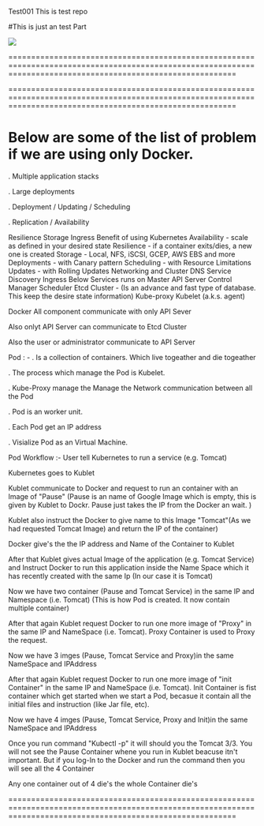 Test001
This is test repo

#This is just an test Part

![](images/Test1/Error.JPG)




==============================================================================================================================================================

==============================================================================================================================================================

# Below are some of the list of problem if we are using only Docker.

. Multiple application stacks

. Large deployments

. Deployment / Updating / Scheduling

. Replication / Availability

Resilience
Storage
Ingress
Benefit of using Kubernetes
Availability - scale as defined in your desired state
Resilience - if a container exits/dies, a new one is created
Storage - Local, NFS, iSCSI, GCEP, AWS EBS and more
Deployments - with Canary pattern
Scheduling - with Resource Limitations
Updates - with Rolling Updates
Networking and Cluster DNS
Service Discovery
Ingress
Below Services runs on Master
API Server
Control Manager
Scheduler
Etcd Cluster - (Is an advance and fast type of database. This keep the desire state information)
Kube-proxy
Kubelet (a.k.s. agent)

Docker
All component communicate with only API Sever

Also onlyt API Server can communicate to Etcd Cluster

Also the user or administrator communicate to API Server

Pod : -
. Is a collection of containers. Which live togeather and die togeather

. The process which manage the Pod is Kubelet.

. Kube-Proxy manage the Manage the Network communication between all the Pod

. Pod is an worker unit.

. Each Pod get an IP address

. Visialize Pod as an Virtual Machine.

Pod Workflow :-
User tell Kubernetes to run a service (e.g. Tomcat)

Kubernetes goes to Kublet

Kublet communicate to Docker and request to run an container with an Image of "Pause" (Pause is an name of Google Image which is empty, this is given by Kublet to Dockr. Pause just takes the IP from the Docker an wait. )

Kublet also instruct the Docker to give name to this Image "Tomcat"(As we had requested Tomcat Image) and return the IP of the container)

Docker give's the the IP address and Name of the Container to Kublet

After that Kublet gives actual Image of the application (e.g. Tomcat Service) and Instruct Docker to run this application inside the Name Space which it has recently created with the same Ip (In our case it is Tomcat)

Now we have two container (Pause and Tomcat Service) in the same IP and Namespace (i.e. Tomcat) (This is how Pod is created. It now contain multiple container)

After that again Kublet request Docker to run one more image of "Proxy" in the same IP and NameSpace (i.e. Tomcat). Proxy Container is used to Proxy the request.

Now we have 3 imges (Pause, Tomcat Service and Proxy)in the same NameSpace and IPAddress

After that again Kublet request Docker to run one more image of "init Container" in the same IP and NameSpace (i.e. Tomcat). Init Container is fist container which get started when we start a Pod, becasue it contain all the initial files and instruction (like Jar file, etc).

Now we have 4 imges (Pause, Tomcat Service, Proxy and Init)in the same NameSpace and IPAddress

Once you run command "Kubectl -p" it will should you the Tomcat 3/3. You will not see the Pause Container whene you run in Kublet beacuse itn't important. But if you log-In to the Docker and run the command then you will see all the 4 Container

Any one container out of 4 die's the whole Container die's

==============================================================================================================================================================
